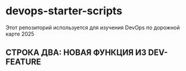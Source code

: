 # devops-starter-scripts
Этот репозиторий используется для изучения DevOps по дорожной карте 2025
## СТРОКА ДВА: НОВАЯ ФУНКЦИЯ ИЗ DEV-FEATURE

